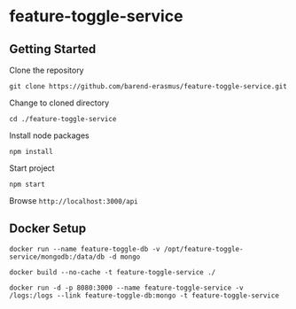 # feature-toggle-service

## Getting Started

Clone the repository

`git clone https://github.com/barend-erasmus/feature-toggle-service.git`

Change to cloned directory

`cd ./feature-toggle-service`

Install node packages

`npm install`

Start project

`npm start`

Browse `http://localhost:3000/api`

## Docker Setup

`docker run --name feature-toggle-db -v /opt/feature-toggle-service/mongodb:/data/db -d mongo`

`docker build --no-cache -t feature-toggle-service ./`

`docker run -d -p 8080:3000 --name feature-toggle-service -v /logs:/logs --link feature-toggle-db:mongo -t feature-toggle-service`